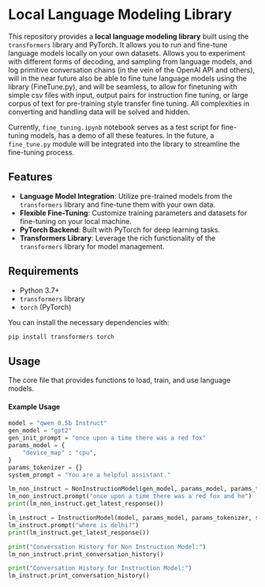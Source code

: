 
# Local Language Modeling Library

This repository provides a **local language modeling library** built using the `transformers` library and PyTorch. It allows you to run and fine-tune language models locally on your own datasets.  Allows you to experiment with different forms of decoding, and sampling from language models, and log primitive conversation chains (in the vein of the OpenAI API and others), will in the near future also be able to fine tune 
language models using the library (FineTune.py), and will be seamless, to allow for finetuning with simple csv files with input, output pairs for instruction fine tuning, or large corpus of text for pre-training style transfer fine tuning. All complexities in converting and handling data will be solved and hidden. 

Currently, `fine_tuning.ipynb` notebook serves as a test script for fine-tuning models, has a demo of all these features. In the future, a `fine_tune.py` module will be integrated into the library to streamline the fine-tuning process.

## Features

- **Language Model Integration**: Utilize pre-trained models from the `transformers` library and fine-tune them with your own data.
- **Flexible Fine-Tuning**: Customize training parameters and datasets for fine-tuning on your local machine.
- **PyTorch Backend**: Built with PyTorch for deep learning tasks.
- **Transformers Library**: Leverage the rich functionality of the `transformers` library for model management.

## Requirements

- Python 3.7+
- `transformers` library
- `torch` (PyTorch)

You can install the necessary dependencies with:

```bash
pip install transformers torch
```

## Usage

The core file that provides functions to load, train, and use language models.

#### Example Usage

```python
model = "qwen 0.5b Instruct"
gen_model = "gpt2"
gen_init_prompt = "once upon a time there was a red fox"
params_model = {
    "device_map" : "cpu",
}
params_tokenizer = {}
system_prompt = "You are a helpful assistant."

lm_non_instruct = NonInstructionModel(gen_model, params_model, params_tokenizer, gen_init_prompt)
lm_non_instruct.prompt("once upon a time there was a red fox and he")
print(lm_non_instruct.get_latest_response())

lm_instruct = InstructionModel(model, params_model, params_tokenizer, system_prompt)
lm_instruct.prompt("where is delhi?")
print(lm_instruct.get_latest_response())

print("Conversation History for Non Instruction Model:")
lm_non_instruct.print_conversation_history()

print("Conversation History for Instruction Model:")
lm_instruct.print_conversation_history()
```
